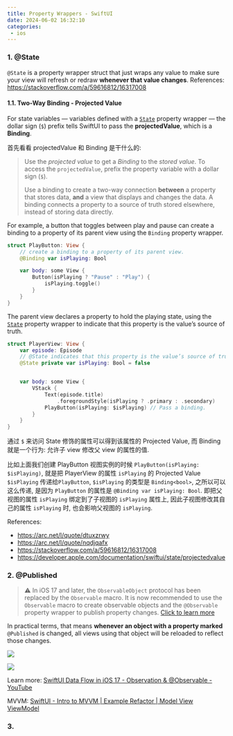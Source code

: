```yaml
---
title: Property Wrappers - SwiftUI
date: 2024-06-02 16:32:10
categories:
 - ios
---
```


### 1. @State 

`@State` is a property wrapper struct that just wraps any value to make sure your view will refresh or redraw **whenever that value changes**. References: https://stackoverflow.com/a/59616812/16317008

#### 1.1. Two-Way Binding - Projected Value

For state variables — variables defined with a [`State`](https://developer.apple.com/documentation/SwiftUI/State) property wrapper — the dollar sign (`$`) prefix tells SwiftUI to pass the **projectedValue**, which is a **Binding**. 

首先看看 projectedValue 和 Binding 是干什么的: 

> Use the *projected value* to get a *Binding* to the *stored value*. To access the `projectedValue`, prefix the property variable with a dollar sign (`$`).
>
> Use a binding to create a two-way connection **between** a property that stores data, **and** a view that displays and changes the data. A binding connects a property to a source of truth stored elsewhere, instead of storing data directly.

 For example, a button that toggles between play and pause can create a binding to a property of its parent view using the `Binding` property wrapper. 

```swift
struct PlayButton: View {
    // create a binding to a property of its parent view. 
    @Binding var isPlaying: Bool

    var body: some View {
        Button(isPlaying ? "Pause" : "Play") {
            isPlaying.toggle()
        }
    }
}
```

The parent view declares a property to hold the playing state, using the [`State`](https://developer.apple.com/documentation/swiftui/state) property wrapper to indicate that this property is the value’s source of truth.

```swift
struct PlayerView: View {
    var episode: Episode
    // @State indicates that this property is the value’s source of truth.
    @State private var isPlaying: Bool = false


    var body: some View {
        VStack {
            Text(episode.title)
                .foregroundStyle(isPlaying ? .primary : .secondary)
            PlayButton(isPlaying: $isPlaying) // Pass a binding.
        }
    }
}
```

通过 `$` 来访问 State 修饰的属性可以得到该属性的 Projected Value, 而 Binding 就是一个行为: 允许子 view 修改父 view 的属性的值. 

比如上面我们创建 PlayButton 视图实例的时候 `PlayButton(isPlaying: $isPlaying)`, 就是把 PlayerView 的属性 `isPlaying` 的 Projected Value `$isPlaying` 传递给`PlayButton`, `$isPlaying` 的类型是 `Binding<bool>`, 之所以可以这么传递, 是因为 `PlayButton` 的属性是 `@Binding var isPlaying: Bool`. 即把父视图的属性 `isPlaying` 绑定到了子视图的 `isPlaying` 属性上, 因此子视图修改其自己的属性 `isPlaying` 时, 也会影响父视图的 `isPlaying`. 

References: 

- https://arc.net/l/quote/dtuxzrwy
- https://arc.net/l/quote/nqdjqafx
- https://stackoverflow.com/a/59616812/16317008
- https://developer.apple.com/documentation/swiftui/state/projectedvalue

### 2. @Published

> ⚠️ In iOS 17 and later, the `ObservableObject` protocol has been replaced by the `Observable` macro. It is now recommended to use the `Observable` macro to create observable objects and the `@Observable` property wrapper to publish property changes. [Click to learn more](https://www.youtube.com/watch?v=EK7SthdWV2w&t=306s)

In practical terms, that means **whenever an object with a property marked** `@Published` is changed, all views using that object will be reloaded to reflect those changes.

![](https://pub-2a6758f3b2d64ef5bb71ba1601101d35.r2.dev/blogs/2024/06/429b5b2b4d2b2bb43f74563fa5c27715.jpg)

![](https://pub-2a6758f3b2d64ef5bb71ba1601101d35.r2.dev/blogs/2024/06/02e6f5fb20d45ebdc1f70a677f0d42f4.jpg)

Learn more: [SwiftUI Data Flow in iOS 17 - Observation & @Observable - YouTube](https://www.youtube.com/watch?v=EK7SthdWV2w&t=306s)

MVVM: [SwiftUI - Intro to MVVM | Example Refactor | Model View ViewModel](https://www.youtube.com/watch?v=FwGMU_Grnf8)

### 3. 